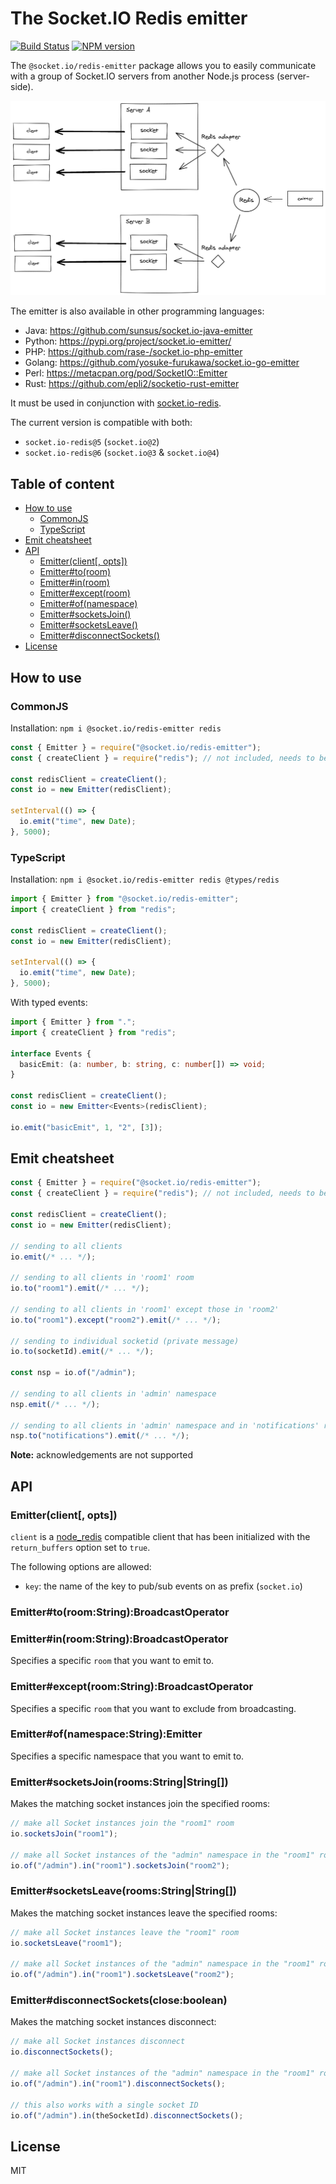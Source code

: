 
# The Socket.IO Redis emitter

[![Build Status](https://github.com/socketio/socket.io-redis-emitter/workflows/CI/badge.svg)](https://github.com/socketio/socket.io-redis-emitter/actions)
[![NPM version](https://badge.fury.io/js/%40socket.io%2Fredis-emitter.svg)](https://www.npmjs.com/package/@socket.io/redis-emitter)

The `@socket.io/redis-emitter` package allows you to easily communicate with a group of Socket.IO servers from another Node.js process (server-side).

![Emitter diagram](./assets/emitter.png)

The emitter is also available in other programming languages:

- Java: https://github.com/sunsus/socket.io-java-emitter
- Python: https://pypi.org/project/socket.io-emitter/
- PHP: https://github.com/rase-/socket.io-php-emitter
- Golang: https://github.com/yosuke-furukawa/socket.io-go-emitter
- Perl: https://metacpan.org/pod/SocketIO::Emitter
- Rust: https://github.com/epli2/socketio-rust-emitter

It must be used in conjunction with [socket.io-redis](https://github.com/socketio/socket.io-redis/).

The current version is compatible with both:

- `socket.io-redis@5` (`socket.io@2`)
- `socket.io-redis@6` (`socket.io@3` & `socket.io@4`)

## Table of content

- [How to use](#how-to-use)
  - [CommonJS](#commonjs)
  - [TypeScript](#typescript)
- [Emit cheatsheet](#emit-cheatsheet)
- [API](#api)
  - [Emitter(client[, opts])](#emitterclient-opts)
  - [Emitter#to(room)](#emittertoroomstringbroadcastoperator)
  - [Emitter#in(room)](#emitterinroomstringbroadcastoperator)
  - [Emitter#except(room)](#emitterexceptroomstringbroadcastoperator)
  - [Emitter#of(namespace)](#emitterofnamespacestringemitter)
  - [Emitter#socketsJoin()](#emittersocketsjoinroomsstringstring)
  - [Emitter#socketsLeave()](#emittersocketsleaveroomsstringstring)
  - [Emitter#disconnectSockets()](#emitterdisconnectsocketscloseboolean)
- [License](#license)

## How to use

### CommonJS

Installation: `npm i @socket.io/redis-emitter redis`

```js
const { Emitter } = require("@socket.io/redis-emitter");
const { createClient } = require("redis"); // not included, needs to be explicitly installed

const redisClient = createClient();
const io = new Emitter(redisClient);

setInterval(() => {
  io.emit("time", new Date);
}, 5000);
```

### TypeScript

Installation: `npm i @socket.io/redis-emitter redis @types/redis`

```ts
import { Emitter } from "@socket.io/redis-emitter";
import { createClient } from "redis";

const redisClient = createClient();
const io = new Emitter(redisClient);

setInterval(() => {
  io.emit("time", new Date);
}, 5000);
```

With typed events:

```ts
import { Emitter } from ".";
import { createClient } from "redis";

interface Events {
  basicEmit: (a: number, b: string, c: number[]) => void;
}

const redisClient = createClient();
const io = new Emitter<Events>(redisClient);

io.emit("basicEmit", 1, "2", [3]);
```

## Emit cheatsheet

```js
const { Emitter } = require("@socket.io/redis-emitter");
const { createClient } = require("redis"); // not included, needs to be explicitly installed

const redisClient = createClient();
const io = new Emitter(redisClient);

// sending to all clients
io.emit(/* ... */);

// sending to all clients in 'room1' room
io.to("room1").emit(/* ... */);

// sending to all clients in 'room1' except those in 'room2'
io.to("room1").except("room2").emit(/* ... */);

// sending to individual socketid (private message)
io.to(socketId).emit(/* ... */);

const nsp = io.of("/admin");

// sending to all clients in 'admin' namespace
nsp.emit(/* ... */);

// sending to all clients in 'admin' namespace and in 'notifications' room
nsp.to("notifications").emit(/* ... */);
```

**Note:** acknowledgements are not supported

## API

### Emitter(client[, opts])

`client` is a [node_redis](https://github.com/mranney/node_redis)
compatible client that has been initialized with the `return_buffers`
option set to `true`.

The following options are allowed:

- `key`: the name of the key to pub/sub events on as prefix (`socket.io`)

### Emitter#to(room:String):BroadcastOperator
### Emitter#in(room:String):BroadcastOperator

Specifies a specific `room` that you want to emit to.

### Emitter#except(room:String):BroadcastOperator

Specifies a specific `room` that you want to exclude from broadcasting.

### Emitter#of(namespace:String):Emitter

Specifies a specific namespace that you want to emit to.

### Emitter#socketsJoin(rooms:String|String[])

Makes the matching socket instances join the specified rooms:

```js
// make all Socket instances join the "room1" room
io.socketsJoin("room1");

// make all Socket instances of the "admin" namespace in the "room1" room join the "room2" room
io.of("/admin").in("room1").socketsJoin("room2");
```

### Emitter#socketsLeave(rooms:String|String[])

Makes the matching socket instances leave the specified rooms:

```js
// make all Socket instances leave the "room1" room
io.socketsLeave("room1");

// make all Socket instances of the "admin" namespace in the "room1" room leave the "room2" room
io.of("/admin").in("room1").socketsLeave("room2");
```

### Emitter#disconnectSockets(close:boolean)

Makes the matching socket instances disconnect:

```js
// make all Socket instances disconnect
io.disconnectSockets();

// make all Socket instances of the "admin" namespace in the "room1" room disconnect
io.of("/admin").in("room1").disconnectSockets();

// this also works with a single socket ID
io.of("/admin").in(theSocketId).disconnectSockets();
```

## License

MIT
